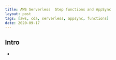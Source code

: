 ```yaml
---
title: AWS Serverless  Step functions and AppSync
layout: post
tags: [aws, cda, serverless, appsync, functions]
date: 2020-09-17
--- 
```


## Intro

-
